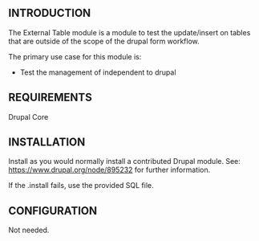 ## INTRODUCTION

The External Table module is a module to test the update/insert on tables that are outside of the scope of the drupal form workflow.

The primary use case for this module is:

- Test the management of independent to drupal


## REQUIREMENTS

Drupal Core

## INSTALLATION

Install as you would normally install a contributed Drupal module.
See: https://www.drupal.org/node/895232 for further information.

If the .install fails, use the provided SQL file.

## CONFIGURATION
Not needed.
